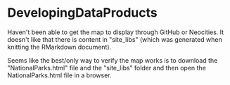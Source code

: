 # DevelopingDataProducts

Haven't been able to get the map to display through GitHub or Neocities. It doesn't like that there is content in "site_libs" (which was generated when knitting the RMarkdown document).

Seems like the best/only way to verify the map works is to download the "NationalParks.html" file and the "site_libs" folder and then open the NationalParks.html file in a browser.
